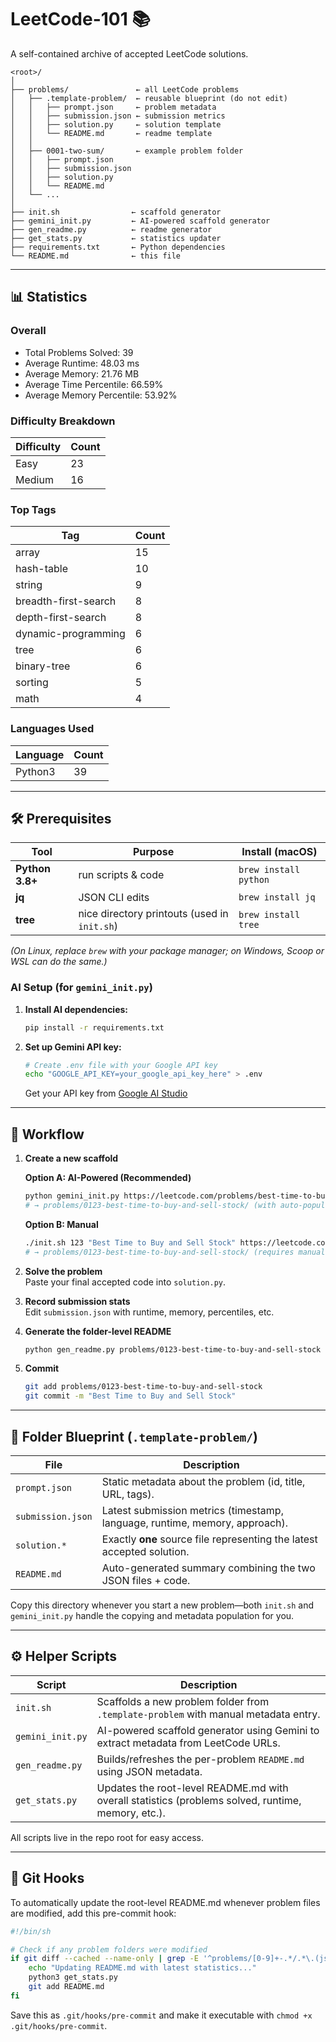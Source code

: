 # LeetCode-101 📚

A self-contained archive of accepted LeetCode solutions.

```
<root>/
│
├── problems/               ← all LeetCode problems
│   ├── .template-problem/  ← reusable blueprint (do not edit)
│   │   ├── prompt.json     ← problem metadata
│   │   ├── submission.json ← submission metrics
│   │   ├── solution.py     ← solution template
│   │   └── README.md       ← readme template
│   │
│   ├── 0001-two-sum/       ← example problem folder
│   │   ├── prompt.json
│   │   ├── submission.json
│   │   ├── solution.py
│   │   └── README.md
│   └── ...
│
├── init.sh                ← scaffold generator
├── gemini_init.py         ← AI-powered scaffold generator
├── gen_readme.py          ← readme generator
├── get_stats.py           ← statistics updater
├── requirements.txt       ← Python dependencies
└── README.md              ← this file
```

---

## 📊 Statistics

### Overall

- Total Problems Solved: 39
- Average Runtime: 48.03 ms
- Average Memory: 21.76 MB
- Average Time Percentile: 66.59%
- Average Memory Percentile: 53.92%

### Difficulty Breakdown

| Difficulty | Count |
|------------|-------|
| Easy | 23 |
| Medium | 16 |

### Top Tags

| Tag | Count |
|-----|-------|
| array | 15 |
| hash-table | 10 |
| string | 9 |
| breadth-first-search | 8 |
| depth-first-search | 8 |
| dynamic-programming | 6 |
| tree | 6 |
| binary-tree | 6 |
| sorting | 5 |
| math | 4 |

### Languages Used

| Language | Count |
|----------|-------|
| Python3 | 39 |

---

## 🛠  Prerequisites

| Tool | Purpose | Install (macOS) |
|------|---------|-----------------|
| **Python 3.8+** | run scripts & code | `brew install python` |
| **jq** | JSON CLI edits | `brew install jq` |
| **tree** | nice directory printouts (used in `init.sh`) | `brew install tree` |

*(On Linux, replace `brew` with your package manager; on Windows, Scoop or WSL can do the same.)*

### AI Setup (for `gemini_init.py`)

1. **Install AI dependencies:**
   ```bash
   pip install -r requirements.txt
   ```

2. **Set up Gemini API key:**
   ```bash
   # Create .env file with your Google API key
   echo "GOOGLE_API_KEY=your_google_api_key_here" > .env
   ```
   
   Get your API key from [Google AI Studio](https://makersuite.google.com/app/apikey)

---

## 🚀  Workflow

1. **Create a new scaffold**

   **Option A: AI-Powered (Recommended)**
   ```bash
   python gemini_init.py https://leetcode.com/problems/best-time-to-buy-and-sell-stock
   # → problems/0123-best-time-to-buy-and-sell-stock/ (with auto-populated metadata)
   ```
   
   **Option B: Manual**
   ```bash
   ./init.sh 123 "Best Time to Buy and Sell Stock" https://leetcode.com/problems/best-time-to-buy-and-sell-stock
   # → problems/0123-best-time-to-buy-and-sell-stock/ (requires manual metadata entry)
   ```

2. **Solve the problem**  
   Paste your final accepted code into `solution.py`.

3. **Record submission stats**  
   Edit `submission.json` with runtime, memory, percentiles, etc.

4. **Generate the folder-level README**

   ```bash
   python gen_readme.py problems/0123-best-time-to-buy-and-sell-stock
   ```

5. **Commit**

   ```bash
   git add problems/0123-best-time-to-buy-and-sell-stock
   git commit -m "Best Time to Buy and Sell Stock"
   ```

---

## 📁  Folder Blueprint (`.template-problem/`)

| File | Description |
|------|-------------|
| `prompt.json` | Static metadata about the problem (id, title, URL, tags). |
| `submission.json` | Latest submission metrics (timestamp, language, runtime, memory, approach). |
| `solution.*` | Exactly **one** source file representing the latest accepted solution. |
| `README.md` | Auto-generated summary combining the two JSON files + code. |

Copy this directory whenever you start a new problem—both `init.sh` and `gemini_init.py` handle the copying and metadata population for you.

---

## ⚙️  Helper Scripts

| Script | Description |
|--------|-------------|
| `init.sh` | Scaffolds a new problem folder from `.template-problem` with manual metadata entry. |
| `gemini_init.py` | AI-powered scaffold generator using Gemini to extract metadata from LeetCode URLs. |
| `gen_readme.py` | Builds/refreshes the per-problem `README.md` using JSON metadata. |
| `get_stats.py` | Updates the root-level README.md with overall statistics (problems solved, runtime, memory, etc.). |

All scripts live in the repo root for easy access.

---

## 🔧 Git Hooks

To automatically update the root-level README.md whenever problem files are modified, add this pre-commit hook:

```bash
#!/bin/sh

# Check if any problem folders were modified
if git diff --cached --name-only | grep -E '^problems/[0-9]+-.*/.*\.(json|py)$' > /dev/null; then
    echo "Updating README.md with latest statistics..."
    python3 get_stats.py
    git add README.md
fi
```

Save this as `.git/hooks/pre-commit` and make it executable with `chmod +x .git/hooks/pre-commit`.